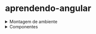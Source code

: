 # aprendendo-angular

<details>
  <summary>Montagem de ambiente</summary>
  
  # Montagem de ambietne
  *A montagem de ambiente foi feita com base no angular 14*
  
   - Comando para baixar a cli do angular `npm install -g @angular/cli`
   - Comando para criar um projeto `ng new nome-projeto`
   - Comando para habilitar o localhost `ng serve`
   - Comando para criar um componente com arquivos de css,ts e testes `ng generate component nomePasta/nomeComponente`

  `ng new my-app --no-standalone --routing --ssr=false`
  
</details>

<details>
  <summary>Componentes</summary>

  # Componentes
  ## Criando um componente
   - Para criar um componente,basta executar o comando `ng generate component nomePasta/nomeComponente`
   - Serão criados um arquivo de css,html,arquivo de testes e o arquivo para lógica.
     ![Captura de tela de 2024-02-01 11-11-53](https://github.com/AthosGustavo/aprendendo-angular/assets/112649935/89ac442d-2af3-4266-9f02-a6a192dce39c)

  ### Arquivo input.component.component.ts
  ![Captura de tela de 2024-02-01 11-14-31](https://github.com/AthosGustavo/aprendendo-angular/assets/112649935/f4862d50-af40-47fc-a647-fc216b95ae66)

  #### @Component
   - Usado para configurar os atributos do componente

  #### selector
   - seletor angular usado para associar o componente a um elemento específico no template.
   - Ao incorporar este componente em um template, a tag usada seria `<app-input-component></app-input-component>`

  #### standalone
   - booleano que indica se o componente é independete ou se faz parte de um módulo mais amplo

  #### imports
   - lista de módulos que este componente pode importar

  #### templateUrl
   - caminho para o arquivo html do componente

  #### styleUrls
   - lista de caminhos para arquivos ou aquivo css do componente

  ### Passo a passo de como criar um componente
   - 1 - No arquivo input.component.html declare a tag html referente ao input
   - 2 - No arquivo app.component.html, declare o seletor que identifica o componente `<app-input></app-input>`
     
  ### Interpolação de dados
   - Interpolando variáveis em tags html
  ```javascript
  //interpolacao.component.html

  <p>Meu nome é: {{nome}}</p>
  ```
  ```javascript
  //interpolacao.component.ts

  import { Component } from '@angular/core';

  @Component({
    selector: 'app-inerpolacao',
    templateUrl: './inerpolacao.component.html',
    styleUrl: './inerpolacao.component.css'
  })
  export class InerpolacaoComponent {

    nome: string = 'Athos';
  }

  ```
  ```javascript
  //app.component.html
  
  <app-inerpolacao></app-inerpolacao>
  ```
  <details>
    <summary>Compartilhamento de dados</summary>
   
  - 1- Declara o dado a ser transmitido na classe pai
  - 2- Declara a variável  que ira receber o valor na classe na classe filho com o decorator @Input
  - 3- na tag do componente filho, faça a vinculação de propriedades `[propFilho]="propPai"`
  - 4- `@Input` decorator usado para definir que uma propriedade pode receber dados externos
  ```javascript
  // componente-pai.component.ts
  import { Component } from '@angular/core';

   @Component({
     selector: 'app-componente-pai',
    templateUrl: './componente-pai.component.html',
     styleUrls: ['./componente-pai.component.css']
   })
   export class ComponentePaiComponent {
     heranca: string = 'Dados herdados';
   }
   ```
   ```javascript
   // componente-filho.component.ts
   import { Component, Input } from '@angular/core';

  @Component({
     selector: 'app-componente-filho',
     templateUrl: './componente-filho.component.html',
     styleUrls: ['./componente-filho.component.css']
   })
   export class ComponenteFilhoComponent {
     @Input() dadosHerdados: string = '';
   }

   ```
   ```javascript
   <!-- componente-pai.component.html -->
   <app-componente-filho [dadosHerdados]="herança"></app-componente-filho>
   ```
    
    
  </details>
  <details>
    <summary>Renderizamento</summary>
    
  # Renderizamento
  ## Renderizamento condicial
  ### Renderizamento condicional com ngIf
  #### Diretiva ngIf
   - Usada no Angular para exibir ou ocultar elementos HTML com base em uma expressão condicional.
   - ngIf adiciona e remove elementos do DOM com base em uma condicional
  ```javascript
  // app.component.ts

  import { Component } from '@angular/core';

  @Component({
    selector: 'app-root',
    templateUrl: './app.component.html',
    styleUrls: ['./app.component.css']
  })
  export class AppComponent {
    mostrarElemento: boolean = true;
  }

  ```   
  ```javascript
  <!-- app.component.html -->
  <h1>Bem-vindo ao meu aplicativo Angular!</h1>

  <p *ngIf="mostrarElemento">Este elemento será exibido se mostrarElemento for verdadeiro.</p>
  ```
  </details>

  <details>
    <summary>Eventos</summary>

  # Eventos

  #### click
   - A função é chamada na tag html
  *SINTAXE DE DECLARAÇÃO DE EVENTO*
  `<button (evento)="nomeFuncao()"></button>`
  

  ```javascript
  // botao.component.html
  <button (click)="btnFuncao">Clique</button>
  ```
  ```javascript
  // app.component.ts

  import { Component } from '@angular/core';

  @Component({
    selector: 'app-root',
    templateUrl: './app.component.html',
    styleUrls: ['./app.component.css']
  })
  export class AppComponent {
    mostrarElemento: boolean = true;

    btnFuncao():void{
      this.mostrarElemento = false;
    }
  }

  ```   
  ```javascript
  <!-- app.component.html -->
  <h1>Bem-vindo ao meu aplicativo Angular!</h1>

  <p *ngIf="mostrarElemento">Este elemento será exibido se mostrarElemento for verdadeiro.</p>
  ```
  




  
    
  </details>

</details>
